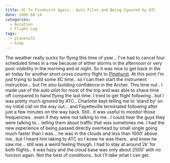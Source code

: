 ```yaml
---
title: XC To Pinehurst Again.. Auto Pilot and Being Ignored by ATC
date: 2005-08-14
categories:
  - Aviation
  - Flight Log
tags:
  - planetalk
  - ksop
---
```


The weather really sucks for flying this time of year… I’ve had to cancel four scheduled times in a row because of either storms in the afternoon or very poor visibility in the morning and at night. So it was nice to get back in the air today for another short cross country flight to [Pinehurst][1]. At this point I’m just trying to build some XC time.. so I can then start the instrument instruction… but I’m also building confidence in the Archer. This time out.. I made use of the auto pilot for most of the trip and was able to shave time off compared to hand flying the last time. I tried to get flight following.. but I was pretty much ignored by ATC.. Charlotte kept telling me to ‘stand by’ on my initial call on the way out… and Fayetteville terminated following after just a few minutes on the way back. Still.. it was useful to monitor those frequencies.. even if they were not talking to me.. I could hear the guys they were talking to… telling them about traffic that was sometimes me. I had the new experience of being passed directly overhead by small single going much faster than I was… he was in the clouds and less than 1000′ above me.. but I heard him taking to ATC so I knew he was there.. and knew he saw me… still was a weird feeling though. I had to stay at around 2k’ for both flights.. it was hazy and the cloud base was only about 2500′ with no horizon again. Not the best of conditions.. but I’ll take what I can get.

 [1]: http://www.airnav.com/airport/KSOP "http://www.airnav.com/airport/KSOP"
